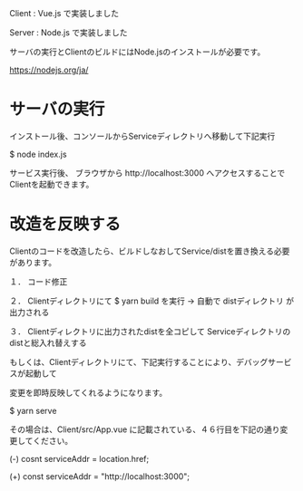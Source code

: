 Client : Vue.js で実装しました

Server : Node.js で実装しました

サーバの実行とClientのビルドにはNode.jsのインストールが必要です。

https://nodejs.org/ja/

# サーバの実行
インストール後、コンソールからServiceディレクトリへ移動して下記実行

$ node index.js

サービス実行後、 ブラウザから http://localhost:3000 へアクセスすることでClientを起動できます。

# 改造を反映する
Clientのコードを改造したら、ビルドしなおしてService/distを置き換える必要があります。

１． コード修正

２． Clientディレクトリにて $ yarn build を実行 → 自動で distディレクトリ が出力される

３． Clientディレクトリに出力されたdistを全コピして Serviceディレクトリのdistと総入れ替えする

 

もしくは、Clientディレクトリにて、下記実行することにより、デバッグサービスが起動して

変更を即時反映してくれるようになります。

$ yarn serve

その場合は、Client/src/App.vue に記載されている、４６行目を下記の通り変更してください。

 (-) cosnt serviceAddr = location.href;

 (+) const serviceAddr = "http://localhost:3000";

